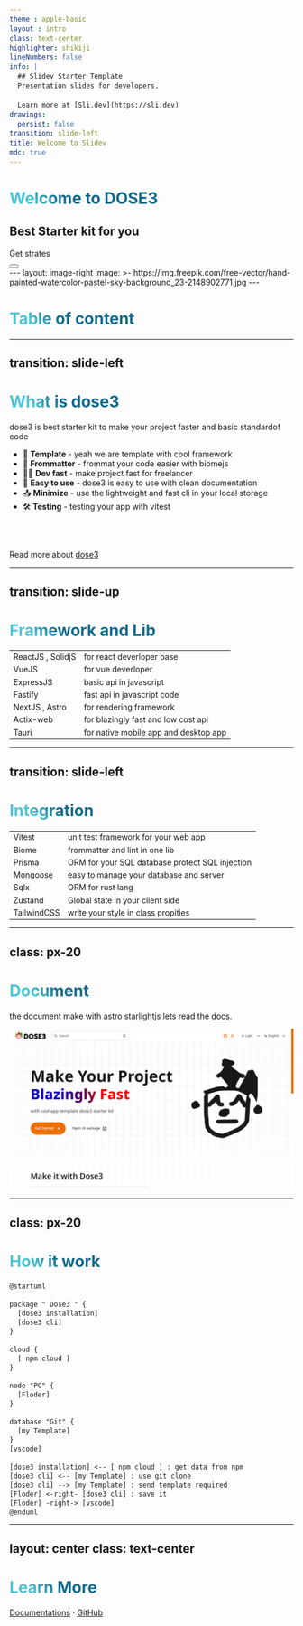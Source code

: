 ```yaml
---
theme : apple-basic
layout : intro
class: text-center
highlighter: shikiji
lineNumbers: false
info: |
  ## Slidev Starter Template
  Presentation slides for developers.

  Learn more at [Sli.dev](https://sli.dev)
drawings:
  persist: false
transition: slide-left
title: Welcome to Slidev
mdc: true
---
```

<h1 class="font-bold"> Welcome to DOSE3</h1>

## Best Starter kit for you
<div class="pt-12">
  <span @click="$slidev.nav.next" class="px-10 py-2 rounded-3xl cursor-pointer font-bold" hover="bg-white bg-opacity-10">
    Get strates <carbon:arrow-right class="inline"/>
  </span>
</div>

<div class="abs-br m-6 flex gap-2">
  <button @click="$slidev.nav.openInEditor()" title="Open in Editor" class="text-xl slidev-icon-btn opacity-50 !border-none !hover:text-white">
    <carbon:edit />
  </button>
  <a href="https://github.com/donnie3237" target="_blank" alt="GitHub" title="Open in GitHub"
    class="text-xl slidev-icon-btn opacity-50 !border-none !hover:text-white">
    <carbon-logo-github />
  </a>
</div>
---
layout: image-right
image: >-
  https://img.freepik.com/free-vector/hand-painted-watercolor-pastel-sky-background_23-2148902771.jpg
---

<div class="mt-10"></div>

# Table of content

<Toc maxDepth="1"></Toc>


---
transition: slide-left
---

<div class="mt-6"></div>

# What is dose3

dose3 is best starter kit to make your project faster and basic standardof code
- 📝 **Template** - yeah we are template with cool framework
- 🎨 **Frommatter** - frommat your code easier with biomejs
- 🧑‍💻 **Dev fast** - make project fast for freelancer
- 🤹 **Easy to use** - dose3 is easy to use with clean documentation
- 📤 **Minimize** - use the lightweight and fast cli in your local storage
- 🛠 **Testing** - testing your app with vitest 

<br>
<br>

Read more about [dose3](https://dose3.dxse.site)

<!--
You can have `style` tag in markdown to override the style for the current page.
Learn more: https://sli.dev/guide/syntax#embedded-styles
-->

<style>
h1 {
  background-color: #2B90B6;
  background-image: linear-gradient(45deg, #4EC5D4 10%, #146b8c 20%);
  background-size: 100%;
  -webkit-background-clip: text;
  -moz-background-clip: text;
  -webkit-text-fill-color: transparent;
  -moz-text-fill-color: transparent;
}
</style>

<!--
Here is another comment.
-->

---
transition: slide-up
---

# Framework and Lib

|     |     |
| --- | --- |
| ReactJS , SolidjS | for react deverloper base |
| VueJS | for vue deverloper |
| ExpressJS | basic api in javascript |
| Fastify | fast api in javascript code  |
| NextJS , Astro | for rendering framework |
| Actix-web | for blazingly fast and low cost api |
| Tauri | for native mobile app and desktop app |

---
transition: slide-left
---

# Integration

|     |     |
| --- | --- |
| Vitest | unit test framework for your web app |
| Biome | frommatter and lint in one lib |
| Prisma | ORM for your SQL database protect SQL injection |
| Mongoose | easy to manage your database and server  |
| Sqlx | ORM for rust lang  |
| Zustand | Global state in your client side |
| TailwindCSS | write your style in class propities |

---
class: px-20
---

# Document

the document make with astro starlightjs lets read the [docs](https://dose3.dxse.site/).

<div><img src="/dose3.png" class="h-[50vh] mx-auto"/></div>



---
class: px-20
---
# How it work


<div class="h-[70vh] flex w-[100%]">

```plantuml
@startuml

package " Dose3 " {
  [dose3 installation]
  [dose3 cli]
}

cloud {
  [ npm cloud ]
}

node "PC" {
  [Floder]
}

database "Git" {
  [my Template]
}
[vscode]

[dose3 installation] <-- [ npm cloud ] : get data from npm
[dose3 cli] <-- [my Template] : use git clone
[dose3 cli] --> [my Template] : send template required
[Floder] <-right- [dose3 cli] : save it
[Floder] -right-> [vscode]
@enduml
```
</div>

---
layout: center
class: text-center
---

# Learn More

[Documentations](https://dose3.dxse.site) · [GitHub](https://github.com/slidevjs/slidev) 
